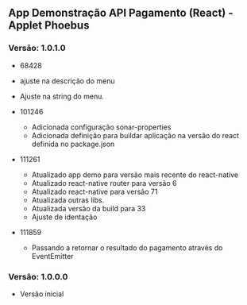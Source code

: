 ## App Demonstração API Pagamento (React) - Applet Phoebus

### Versão: 1.0.1.0
- 68428
 - ajuste na descrição do menu
 - Ajuste na string do menu.

- 101246
  - Adicionada configuração sonar-properties
  - Adicionada definição para buildar aplicação na versão do react definida no package.json

- 111261
  - Atualizado app demo para versão mais recente do react-native
  - Atualizado react-native router para versão 6
  - Atualizado react-native para versão 71
  - Atualizada outras libs.
  - Atualizada versão da build para 33
  - Ajuste de identação

- 111859
  - Passando a retornar o resultado do pagamento através do EventEmitter

### Versão: 1.0.0.0
- Versão inicial